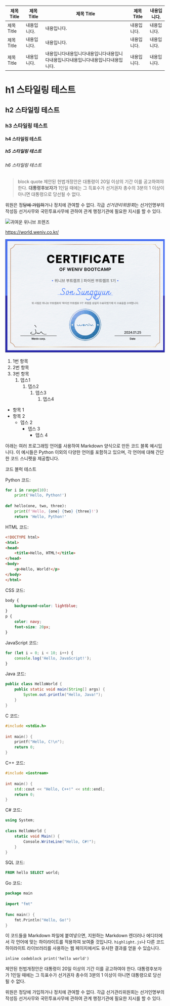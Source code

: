 | 제목 Title | 제목 Title  | 제목 Title                                                                        | 제목 Title  | 내용입니다. |
| ---------- | ----------- | --------------------------------------------------------------------------------- | ----------- | ----------- |
| 제목 Title | 내용입니다. | 내용입니다.                                                                       | 내용입니다. | 내용입니다. |
| 제목 Title | 내용입니다. | 내용입니다.                                                                       | 내용입니다. | 내용입니다. |
| 제목 Title | 내용입니다. | 내용입니다내용입니다내용입니다내용입니다내용입니다내용입니다내용입니다내용입니다. | 내용입니다. | 내용입니다. |

# h1 스타일링 테스트

## h2 스타일링 테스트

### h3 스타일링 테스트

#### h4 스타일링 테스트

##### h5 스타일링 테스트

###### h6 스타일링 테스트

> block quote
> 제안된 헌법개정안은 대통령이 20일 이상의 기간 이를 공고하여야 한다. **대통령후보자가** 1인일 때에는 그 득표수가 선거권자 총수의 3분의 1 이상이 아니면 대통령으로 당선될 수 없다.

위원은 정~~당에 가입하~~거나 정치에 관여할 수 없다. 각급 *선거관리위원회*는 선거인명부의 작성등 선거사무와 국민투표사무에 관하여 관계 행정기관에 필요한 지시를 할 수 있다.

![
 귀여운 위니브 프렌즈   
](https://cdn.inflearn.com/public/files/posts/8d4983fa-7dd4-4322-9a56-83df1c8d26bc/%EC%9C%84%EB%8B%88%EB%B8%8C%EC%A6%88.png)

https://world.weniv.co.kr/


![image](img/위니브-파이썬-부트캠프-수료증.png)

1. 1번 항목
2. 2번 항목
3. 3번 항목
    1. 뎁스1
        1. 뎁스2
            1. 뎁스3
                1. 뎁스4

-   항목 1
-   항목 2
    -   뎁스 2
        -   뎁스 3
            -   뎁스 4

아래는 여러 프로그래밍 언어를 사용하여 Markdown 양식으로 만든 코드 블록 예시입니다. 이 예시들은 Python 이외의 다양한 언어를 포함하고 있으며, 각 언어에 대해 간단한 코드 스니펫을 제공합니다.

코드 블럭 테스트

Python 코드:
```python
for i in range(10):
    print('Hello, Python!')

def hello(one, two, three):
    print(f'Hello, {one} {two} {three}!')
    return 'Hello, Python!'
```

HTML 코드:
```html
<!DOCTYPE html>
<html>
<head>
    <title>Hello, HTML!</title>
</head>
<body>
    <p>Hello, World!</p>
</body>
</html>
```

CSS 코드:
```css
body {
    background-color: lightblue;
}
p {
    color: navy;
    font-size: 20px;
}
```

JavaScript 코드:
```javascript
for (let i = 0; i < 10; i++) {
    console.log('Hello, JavaScript!');
}
```

Java 코드:
```java
public class HelloWorld {
    public static void main(String[] args) {
        System.out.println("Hello, Java!");
    }
}
```

C 코드:
```c
#include <stdio.h>

int main() {
    printf("Hello, C!\n");
    return 0;
}
```

C++ 코드:
```cpp
#include <iostream>

int main() {
    std::cout << "Hello, C++!" << std::endl;
    return 0;
}
```

C# 코드:
```csharp
using System;

class HelloWorld {
    static void Main() {
        Console.WriteLine("Hello, C#!");
    }
}
```

SQL 코드:
```sql
FROM hello SELECT world;
```

Go 코드:
```go
package main

import "fmt"

func main() {
    fmt.Println("Hello, Go!")
}
```

이 코드들을 Markdown 파일에 붙여넣으면, 지원하는 Markdown 렌더러나 에디터에서 각 언어에 맞는 하이라이트를 적용하여 보여줄 것입니다. `highlight.js`나 다른 코드 하이라이트 라이브러리를 사용하는 웹 페이지에서도 유사한 결과를 얻을 수 있습니다.

`inline codeblock print('hello world')`

제안된 헌법개정안은 대통령이 20일 이상의 기간 이를 공고하여야 한다. 대통령후보자가 1인일 때에는 그 득표수가 선거권자 총수의 3분의 1 이상이 아니면 대통령으로 당선될 수 없다.

위원은 정당에 가입하거나 정치에 관여할 수 없다. 각급 선거관리위원회는 선거인명부의 작성등 선거사무와 국민투표사무에 관하여 관계 행정기관에 필요한 지시를 할 수 있다.

